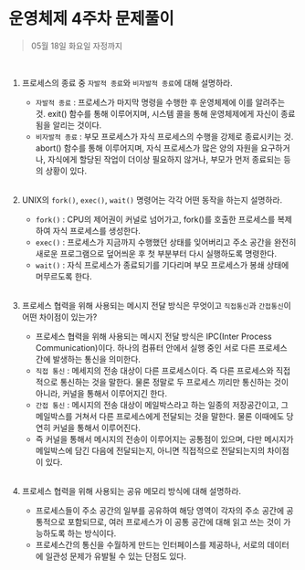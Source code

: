 # 운영체제 4주차 문제풀이

> 05월 18일 화요일 자정까지

<br>

1. 프로세스의 종료 중 `자발적 종료`와 `비자발적 종료`에 대해 설명하라.

   - `자발적 종료` : 프로세스가 마지막 명령을 수행한 후 운영체제에 이를 알려주는 것. exit() 함수를 통해 이루어지며, 시스템 콜을 통해 운영체제에게 자신이 종료됨을 알리는 것이다.
   - `비자발적 종료` : 부모 프로세스가 자식 프로세스의 수행을 강제로 종료시키는 것. abort() 함수를 통해 이루어지며, 자식 프로세스가 많은 양의 자원을 요구하거나, 자식에게 할당된 작업이 더이상 필요하지 않거나, 부모가 먼저 종료되는 등의 상황이 있다.

   <br>

2. UNIX의 `fork()`, `exec()`, `wait()` 명령어는 각각 어떤 동작을 하는지 설명하라.

   - `fork()` : CPU의 제어권이 커널로 넘어가고, fork()를 호출한 프로세스를 복제하여 자식 프로세스를 생성한다.
   - `exec()` : 프로세스가 지금까지 수행했던 상태를 잊어버리고 주소 공간을 완전히 새로운 프로그램으로 덮어씌운 후 첫 부분부터 다시 실행하도록 명령한다.
   - `wait()` : 자식 프로세스가 종료되기를 기다리며 부모 프로세스가 봉쇄 상태에 머무르도록 한다.

   <br>

3. 프로세스 협력을 위해 사용되는 메시지 전달 방식은 무엇이고 `직접통신`과 `간접통신`이 어떤 차이점이 있는가?

   - 프로세스 협력을 위해 사용되는 메시지 전달 방식은 IPC(Inter Process Communication)이다. 하나의 컴퓨터 안에서 실행 중인 서로 다른 프로세스 간에 발생하는 통신을 의미한다.
   - `직접 통신` : 메세지의 전송 대상이 다른 프로세스이다. 즉 다른 프로세스와 직접적으로 통신하는 것을 말한다. 물론 정말로 두 프로세스 끼리만 통신하는 것이 아니라, 커널을 통해서 이루어지긴 한다.
   - `간접 통신` : 메시지의 전송 대상이 메일박스라고 하는 일종의 저장공간이고, 그 메일박스를 거쳐서 다른 프로세스에게 전달되는 것을 말한다. 물론 이때에도 당연히 커널을 통해서 이루어진다.
   - 즉 커널을 통해서 메시지의 전송이 이루어지는 공통점이 있으며, 다만 메시지가 메일박스에 담긴 다음에 전달되는지, 아니면 직접적으로 전달되는지의 차이점이 있다.

   <br>

4. 프로세스 협력을 위해 사용되는 공유 메모리 방식에 대해 설명하라.

   - 프로세스들이 주소 공간의 일부를 공유하여 해당 영역이 각자의 주소 공간에 공통적으로 포함되므로, 여러 프로세스가 이 공통 공간에 대해 읽고 쓰는 것이 가능하도록 하는 방식이다.
   - 프로세스간의 통신을 수월하게 만드는 인터페이스를 제공하나, 서로의 데이터에 일관성 문제가 유발될 수 있는 단점도 있다.